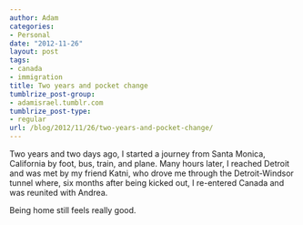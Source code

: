 ```yaml
---
author: Adam
categories:
- Personal
date: "2012-11-26"
layout: post
tags:
- canada
- immigration
title: Two years and pocket change
tumblrize_post-group:
- adamisrael.tumblr.com
tumblrize_post-type:
- regular
url: /blog/2012/11/26/two-years-and-pocket-change/
---
```

Two years and two days ago, I started a journey from Santa Monica, California by foot, bus, train, and plane. Many hours later, I reached Detroit and was met by my friend Katni, who drove me through the Detroit-Windsor tunnel where, six months after being kicked out, I re-entered Canada and was reunited with Andrea.

Being home still feels really good.
